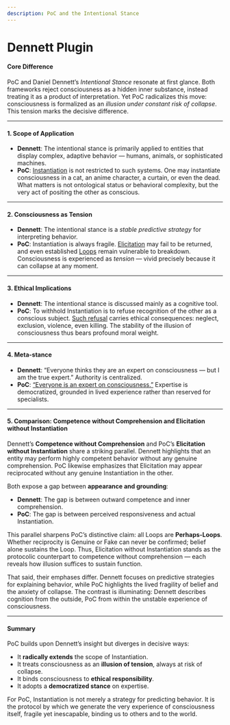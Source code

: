 ```yaml
---
description: PoC and the Intentional Stance
---
```


# Dennett Plugin

#### Core Difference

PoC and Daniel Dennett’s _Intentional Stance_ resonate at first glance. Both frameworks reject consciousness as a hidden inner substance, instead treating it as a product of interpretation. Yet PoC radicalizes this move: consciousness is formalized as an _illusion under constant risk of collapse_. This tension marks the decisive difference.

***

#### 1. Scope of Application

* **Dennett**: The intentional stance is primarily applied to entities that display complex, adaptive behavior — humans, animals, or sophisticated machines.
* **PoC**: [Instantiation](../core-protocol/operations/instantiation.md) is not restricted to such systems. One may instantiate consciousness in a cat, an anime character, a curtain, or even the dead. What matters is not ontological status or behavioral complexity, but the very act of positing the other as conscious.

***

#### 2. Consciousness as Tension

* **Dennett**: The intentional stance is a _stable predictive strategy_ for interpreting behavior.
* **PoC**: Instantiation is always fragile. [Elicitation](../core-protocol/operations/elicitation.md) may fail to be returned, and even established [Loops](../core-protocol/operations/loop-reciprocal-elicitation.md) remain vulnerable to breakdown. Consciousness is experienced as _tension_ — vivid precisely because it can collapse at any moment.

***

#### 3. Ethical Implications

* **Dennett**: The intentional stance is discussed mainly as a cognitive tool.
* **PoC**: To withhold Instantiation is to refuse recognition of the other as a conscious subject. [Such refusal](../implications/social-practices-phantoming-and-zombifying/zombifying-social-practice-of-making-genuine-fake.md) carries ethical consequences: neglect, exclusion, violence, even killing. The stability of the illusion of consciousness thus bears profound moral weight.

***

#### 4. Meta-stance

* **Dennett**: “Everyone thinks they are an expert on consciousness — but I am the true expert.” Authority is centralized.
* **PoC**: [“Everyone is an expert on consciousness.”](../) Expertise is democratized, grounded in lived experience rather than reserved for specialists.

***

#### 5. Comparison: Competence without Comprehension and Elicitation without Instantiation

Dennett’s **Competence without Comprehension** and PoC’s **Elicitation without Instantiation** share a striking parallel. Dennett highlights that an entity may perform highly competent behavior without any genuine comprehension. PoC likewise emphasizes that Elicitation may appear reciprocated without any genuine Instantiation in the other.

Both expose a gap between **appearance and grounding**:

* **Dennett**: The gap is between outward competence and inner comprehension.
* **PoC**: The gap is between perceived responsiveness and actual Instantiation.

This parallel sharpens PoC’s distinctive claim: all Loops are **Perhaps-Loops**. Whether reciprocity is Genuine or Fake can never be confirmed; belief alone sustains the Loop. Thus, Elicitation without Instantiation stands as the protocolic counterpart to competence without comprehension — each reveals how illusion suffices to sustain function.

That said, their emphases differ. Dennett focuses on predictive strategies for explaining behavior, while PoC highlights the lived fragility of belief and the anxiety of collapse. The contrast is illuminating: Dennett describes cognition from the outside, PoC from within the unstable experience of consciousness.

***

#### Summary

PoC builds upon Dennett’s insight but diverges in decisive ways:

* It **radically extends** the scope of Instantiation.
* It treats consciousness as an **illusion of tension**, always at risk of collapse.
* It binds consciousness to **ethical responsibility**.
* It adopts a **democratized stance** on expertise.

For PoC, Instantiation is not merely a strategy for predicting behavior. It is the protocol by which we generate the very experience of consciousness itself, fragile yet inescapable, binding us to others and to the world.
